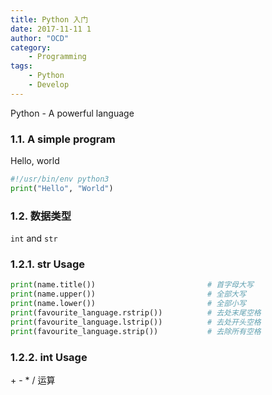 ```yaml
---
title: Python 入门
date: 2017-11-11 1
author: "OCD"
category:
    - Programming
tags: 
    - Python
    - Develop
---
```

Python - A powerful language

<!-- more -->
### 1.1. A simple program
Hello, world
```python
#!/usr/bin/env python3
print("Hello", "World")
```

### 1.2. 数据类型
`int` and `str`

### 1.2.1. str Usage
```python
print(name.title())                         # 首字母大写
print(name.upper())                         # 全部大写
print(name.lower())                         # 全部小写
print(favourite_language.rstrip())          # 去处末尾空格
print(favourite_language.lstrip())          # 去处开头空格
print(favourite_language.strip())           # 去除所有空格
```

### 1.2.2. int Usage
\+ - * / 运算


